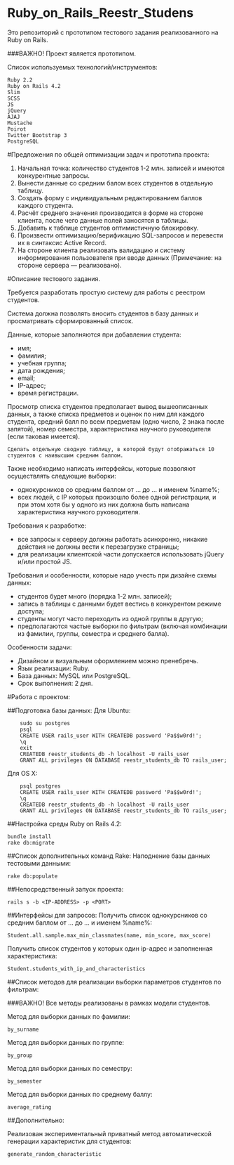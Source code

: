 # Ruby_on_Rails_Reestr_Studens
Это репозиторий с прототипом тестового задания реализованного на Ruby on Rails.

###ВАЖНО! Проект является прототипом.

Список используемых технологий/инструментов:

    Ruby 2.2
    Ruby on Rails 4.2
    Slim
    SCSS
    JS
    jQuery
    AJAJ
    Mustache
    Poirot
    Twitter Bootstrap 3
    PostgreSQL


#Предложения по общей оптимизации задач и прототипа проекта:

1. Начальная точка: количество студентов 1-2 млн. записей и имеются конкурентные запросы.
2. Вынести данные со средним балом всех студентов в отдельную таблицу.
3. Создать форму с индивидуальным редактированием баллов каждого студента.
4. Расчёт среднего значения производится в форме на стороне клиента, после чего данные полей заносятся в таблицы.
5. Добавить к таблице студентов оптимистичную блокировку.
6. Произвести оптимизацию/верификацию SQL-запросов и перевести их в синтаксис Active Record.
7. На стороне клиента реализовать валидацию и систему информирования пользователя при вводе данных (Примечание: на стороне сервера — реализовано).

#Описание тестового задания.

Требуется разработать простую систему для работы с реестром студентов.

Система должна позволять вносить студентов в базу данных и просматривать сформированный список.

Данные, которые заполняются при добавлении студента:

* имя;
* фамилия;
* учебная группа;
* дата рождения;
* email;
* IP-адрес;
* время регистрации.

Просмотр списка студентов предполагает вывод вышеописанных данных, а также списка предметов и оценок по ним для каждого студента, средний балл по всем предметам (одно число, 2 знака после запятой), номер семестра, характеристика научного руководителя (если таковая имеется).

    Сделать отдельную сводную таблицу, в которой будут отображаться 10 студентов с наивысшим средним баллом.

Также необходимо написать интерфейсы, которые позволяют осуществлять следующие выборки:

* однокурсников со средним баллом от ... до ... и именем %name%;
* всех людей, c IP которых произошло более одной регистрации, и при этом хотя бы у одного из них должна быть написана характеристика научного руководителя.

Требования к разработке:

* все запросы к серверу должны работать асинхронно, никакие действия не должны вести к перезагрузке страницы;
* для реализации клиентской части допускается использовать jQuery и/или простой JS.

Требования и особенности, которые надо учесть при дизайне схемы данных:

* студентов будет много (порядка 1-2 млн. записей);
* запись в таблицы с данными будет вестись в конкурентом режиме доступа;
* студенты могут часто переходить из одной группы в другую;
* предполагаются частые выборки по фильтрам (включая комбинации из фамилии, группы, семестра и среднего балла).

Особенности задачи:

* Дизайном и визуальным оформлением можно пренебречь.
* Язык реализации: Ruby.
* База данных: MySQL или PostgreSQL.
* Срок выполнения: 2 дня.

#Работа с проектом:

##Подготовка базы данных:
Для Ubuntu:

        sudo su postgres
        psql
        CREATE USER rails_user WITH CREATEDB password 'Pa$$w0rd!';
        \q
        exit
        CREATEDB reestr_students_db -h localhost -U rails_user
        GRANT ALL privileges ON DATABASE reestr_students_db TO rails_user;

Для OS X:

        psql postgres
        CREATE USER rails_user WITH CREATEDB password 'Pa$$w0rd!';
        \q
        CREATEDB reestr_students_db -h localhost -U rails_user
        GRANT ALL privileges ON DATABASE reestr_students_db TO rails_user;

##Настройка среды Ruby on Rails 4.2:

    bundle install
    rake db:migrate

##Список дополнительных команд Rake:
Наподнение базы данных тестовыми данными:

    rake db:populate

##Непосредственный запуск проекта:

    rails s -b <IP-ADDRESS> -p <PORT>

##Интерфейсы для запросов:
Получить список однокурсников со средним баллом от ... до ... и именем %name%:

    Student.all.sample.max_min_classmates(name, min_score, max_score)

Получить список студентов у которых один ip-адрес и заполненная характеристика:

    Student.students_with_ip_and_characteristics

##Список методов для реализации выборки параметров студентов по фильтрам:

###ВАЖНО! Все методы реализованы в рамках модели студентов.

Метод для выборки данных по фамилии:

    by_surname

Метод для выборки данных по группе:

    by_group

Метод для выборки данных по семестру:

    by_semester

Метод для выборки данных по среднему баллу:

    average_rating

##Дополнительно:

Реализован экспериментальный приватный метод автоматической генерации характеристик для студентов:

    generate_random_characteristic
